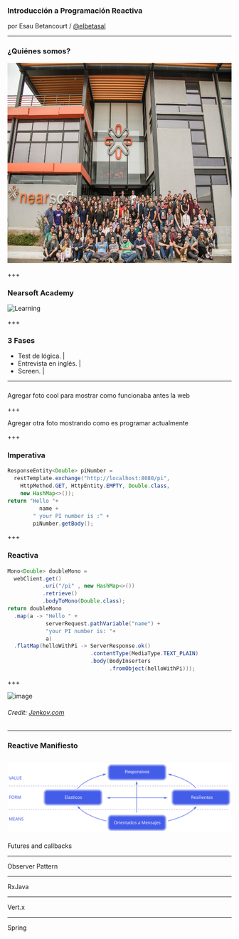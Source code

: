 ### Introducción a Programación Reactiva

por Esau Betancourt / [@elbetasal](https://twitter.com/elbetasal)

---
### ¿Quiénes somos?

<img src="assets/images/team.jpg" height="450px" >

+++
### Nearsoft Academy 

![Learning](https://media1.tenor.com/images/5b04f7e51bd8659b985b8aa4f86ffedc/tenor.gif?itemid=4472291)

+++ 
### 3 Fases

- Test de lógica. |
- Entrevista en inglés. |
- Screen. |

---

###  

Agregar foto cool para mostrar como funcionaba antes la web

+++

Agregar otra foto mostrando como es programar actualmente

+++
### Imperativa

```java
ResponseEntity<Double> piNumber = 
  restTemplate.exchange("http://localhost:8080/pi", 
    HttpMethod.GET, HttpEntity.EMPTY, Double.class, 
    new HashMap<>());
return "Hello "+ 
          name + 
        " your PI number is :" + 
        piNumber.getBody();
```
+++

### Reactiva
```java
Mono<Double> doubleMono = 
  webClient.get()
           .uri("/pi" , new HashMap<>())
           .retrieve()
           .bodyToMono(Double.class);
return doubleMono
  .map(a -> "Hello " +
            serverRequest.pathVariable("name") + 
            "your PI number is: "+ 
            a)
  .flatMap(helloWithPi -> ServerResponse.ok()
                          .contentType(MediaType.TEXT_PLAIN)
                          .body(BodyInserters
                                .fromObject(helloWithPi)));
```

+++

![image](http://tutorials.jenkov.com/images/software-architecture/software-architecture-introduction-3.png)

###### Credit: [Jenkov.com](http://tutorials.jenkov.com/images/software-architecture/software-architecture-introduction-3.png)

---
### Reactive Manifiesto
![reactive](assets/images/reactive-traits-es.svg)
---
Futures and callbacks

---
Observer Pattern

---
RxJava

---
Vert.x

---
Spring
